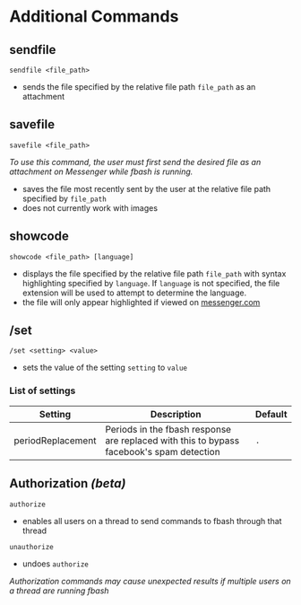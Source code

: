 # Additional Commands

## sendfile

`sendfile <file_path>`
- sends the file specified by the relative file path `file_path` as an attachment

## savefile
`savefile <file_path>`

*To use this command, the user must first send the desired file as an attachment on Messenger while fbash is running.*
- saves the file most recently sent by the user at the relative file path specified by `file_path`
- does not currently work with images

## showcode
`showcode <file_path> [language]`
- displays the file specified by the relative file path `file_path` with syntax highlighting specified by `language`.
If `language` is not specified, the file extension will be used to attempt to determine the language. 
- the file will only appear highlighted if viewed on [messenger.com](https://messenger.com)

## /set
`/set <setting> <value>`
- sets the value of the setting `setting` to `value`

### List of settings

| Setting | Description | Default|
| ------ | ----------- | -----------------
| periodReplacement   | Periods in the fbash response are replaced with this to bypass facebook's spam detection | `.` |

## Authorization *(beta)*
`authorize`
- enables all users on a thread to send commands to fbash through that thread

`unauthorize`
- undoes `authorize`

*Authorization commands may cause unexpected results if multiple users on a thread are running fbash*
